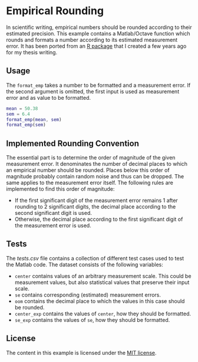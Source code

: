 # Empirical Rounding

In scientific writing, empirical numbers should be rounded according to their estimated precision.
This example contains a Matlab/Octave function which rounds and formats a number according to its estimated measurement error.
It has been ported from an [R package][mpformatr] that I created a few years ago for my thesis writing.

## Usage

The `format_emp` takes a number to be formatted and a measurement error.
If the second argument is omitted, the first input is used as measurement error and as value to be formatted.

```matlab
mean = 50.38
sem = 6.4
format_emp(mean, sem)
format_emp(sem)
```

## Implemented Rounding Convention

The essential part is to determine the order of magnitude of the given measurement error.
It denominates the number of decimal places to which an empirical number should be rounded.
Places below this order of magnitude probably contain random noise and thus can be dropped.
The same applies to the measurement error itself.
The following rules are implemented to find this order of magnitude:

- If the first significant digit of the measurement error remains 1 after rounding to 2 significant digits, the decimal place according to the second significant digit is used.
- Otherwise, the decimal place according to the first significant digit of the measurement error is used.

## Tests

The _tests.csv_ file contains a collection of different test cases used to test the Matlab code.
The dataset consists of the following variables:

- `center` contains values of an arbitrary measurement scale. This could be measurement values, but also statistical values that preserve their input scale.
- `se` contains corresponding (estimated) measurement errors.
- `oom` contains the decimal place to which the values in this case should be rounded.
- `center_exp` contains the values of `center`, how they should be formatted.
- `se_exp` contains the values of `se`, how they should be formatted.

## License

The content in this example is licensed under the [MIT license][mit].

[mpformatr]: https://github.com/tamaracha/mpformatr
[mit]: https://mit-license.org
